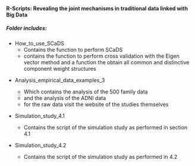 #### R-Scripts: Revealing the joint mechanisms in traditional data linked with Big Data

##### Folder includes:

* How_to_use_SCaDS 
    * Contains the function to perform SCaDS 
    * contains the function to perform cross validation with the Eigen vector method and a function the obtain all common and distinctive component weight structures

- Analysis_empirical_data_examples_3 
    * Which contains the analysis of the 500 family data
    * and the analysis of the ADNI data
    * for the raw data visit the website of the studies themselves

- Simulation_study_4.1
    * Contains the script of the simulation study as performed in section 4.1

- Simulation_study_4.2
    * Contains the script of the simulation study as performed in 4.2


